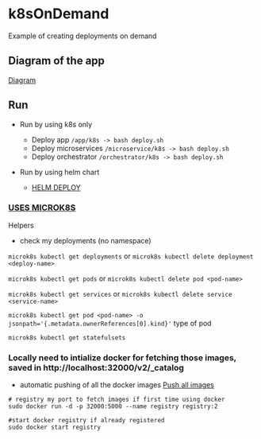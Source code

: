 # k8sOnDemand
Example of creating deployments on demand

## Diagram of the app 
[Diagram](./codeHelpers/README.md) 


## Run 

- Run by using k8s only 
    - Deploy app `/app/k8s -> bash deploy.sh` 
    - Deploy microservices `/microservice/k8s -> bash deploy.sh` 
    - Deploy orchestrator `/orchestrator/k8s -> bash deploy.sh` 

- Run by using helm chart
    - [HELM DEPLOY](./helm/README.md) 

### [USES MICROK8S](./microk8sandversions/README.md) 

Helpers
- check my deployments (no namespace)

`microk8s kubectl get deployments` or `microk8s kubectl delete deployment <deploy-name>`

`microk8s kubectl get pods` or `microk8s kubectl delete pod <pod-name>`

`microk8s kubectl get services` or `microk8s kubectl delete service <service-name>`

`microk8s kubectl get pod <pod-name> -o jsonpath='{.metadata.ownerReferences[0].kind}'` type of pod 

`microk8s kubectl get statefulsets`

###  Locally need to intialize docker for fetching those images, saved in http://localhost:32000/v2/_catalog

- automatic pushing of all the docker images [Push all images](./helm/dockerImgs/pushimages.sh)

```
# registry my port to fetch images if first time using docker
sudo docker run -d -p 32000:5000 --name registry registry:2

#start docker registry if already registered
sudo docker start registry

```
